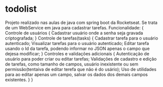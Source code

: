 # todolist

Projeto realizado nas aulas de java com spring boot da Rocketseat. Se trata de um WebService em java para cadastrar tarefas.
Funcionalidade:
{
  Controle de usuários {
    Cadastrar usuário onde a senha seja gravada criptografada;
  }
  Controle de tarefas(tasks) {
    Cadastrar tarefa para o usuário autenticado;
    Visualizar tarefas para o usuário autenticado;
    Editar tarefa usando o Id da tarefa, podendo informar no JSON apenas o campo que dejesa modificar;
  }
  Controles e validações adicionais {
    Autenticação de usuário para poder criar ou editar tarefas;
    Validações de cadastro e edição de tarefas, como tamanho de campos, usuário inexistente ou sem permissão(tentaiva de editar terefa que não é do usário);
    Uso de utilidades para ao editar apenas um campo, salvar os dados dos demais campos existentes.
  }
}

